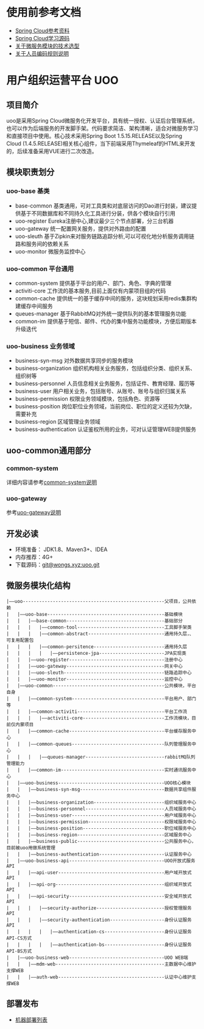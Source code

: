
# 使用前参考文档
- [Spring Cloud参考资料](https://github.com/rothschil/static/tree/master/doc/Description/spring-cloud.md)
- [Spring Cloud学习源码](https://github.com/rothschil/spring-cloud.git)
- [关于微服务模块的技术选型](https://github.com/rothschil/static/tree/master/doc/Description/Selection.md)
- [关于人员编码规则说明](https://github.com/rothschil/static/tree/master/doc/Description/Rule.md)

# 用户组织运营平台 UOO
## 项目简介
uoo是采用Spring Cloud微服务化开发平台，具有统一授权、认证后台管理系统，也可以作为后端服务的开发脚手架。代码要求简洁、架构清晰，适合对微服务学习和直接项目中使用。核心技术采用Spring Boot 1.5.15.RELEASE以及Spring Cloud (1.4.5.RELEASE)相关核心组件，当下前端采用Thymeleaf的HTML来开发的，后续准备采用VUE进行二次改造。

## 模块职责划分
### uoo-base 基类
- base-common 基类通用，可对工具类和对底层访问的Dao进行封装，建议提供基于不同数据库和不同持久化工具进行分装，供各个模块自行引用
- uoo-register Eureka注册中心,建议最少三个节点部署，分三台机器
- uoo-gateway 统一配置网关服务，提供对外路由的配置
- uoo-sleuth 基于Zipkin来对服务链路追踪分析,可以可视化地分析服务调用链路和服务间的依赖关系
- uoo-monitor 微服务监控中心
### uoo-common 平台通用
- common-system 提供基于平台的用户、部门、角色、字典的管理
- activiti-core 工作流的基本服务,目前上面仅有内蒙项目组的代码
- common-cache 提供统一的基于缓存中间的服务，这块规划采用redis集群构建缓存中间服务
- queues-manager 基于RabbitMQ对外统一提供队列的基本管理服务功能
- common-im 提供基于短信、邮件、代办的集中服务功能模块，方便后期版本升级迭代

### uoo-business 业务领域
- business-syn-msg 对外数据共享同步的服务模块
- business-organization 组织机构相关业务服务，包括组织分类、组织关系、组织树等
- business-personnel 人员信息相关业务服务，包括证件、教育经理、履历等
- business-user 用户相关业务，包括账号、从账号、账号与组织归属关系
- business-permission 权限业务领域模块，包括角色、资源等
- business-position 岗位职位业务领域，当前岗位、职位的定义还较为欠缺，需要补充
- business-region 区域管理业务领域
- business-authentication 认证鉴权所用的业务，可对认证管理WEB提供服务

## uoo-common通用部分
### common-system
详细内容请参考[common-system说明](https://github.com/rothschil/static/tree/master/doc/Description/common-system.md)

### uoo-gateway
参考[uoo-gateway说明](https://github.com/rothschil/static/tree/master/doc/Description/uoo-gateway.md)

## 开发必读
- 环境准备： JDK1.8、Maven3+、IDEA
- 内存推荐：4G+
- 下载源码：[git@wongs.xyz:uoo.git](git@wongs.xyz:uoo.git)


## 微服务模块化结构

~~~
|——uoo----------------------------------------------------父项目，公共依赖
|   |——uoo-base-------------------------------------------基础模块
|   |   |——base-common------------------------------------基础部分
|   |   |   |——common-tool--------------------------------工具脚手架类
|   |   |   |——common-abstract----------------------------通用持久层，、可复用配置包
|   |   |   |——common-persitence--------------------------通用持久层
|   |   |   |   |——persistence-jpa------------------------JPA实现类
|   |   |——uoo-register-----------------------------------注册中心
|   |   |——uoo-gateway------------------------------------网关中心
|   |   |——uoo-sleuth-------------------------------------链路追踪中心
|   |   |——uoo-monitor------------------------------------监控中心
|   |——uoo-common-----------------------------------------公共模块，平台自身
|   |   |——common-system----------------------------------平台用户、部门等
|   |   |——common-activiti--------------------------------平台工作流
|   |   |   |——activiti-core------------------------------工作流模块，目前仅内蒙项目
|   |   |——common-cache-----------------------------------平台缓存服务中心
|   |   |——common-queues----------------------------------队列管理服务中心
|   |   |   |——queues-manager-----------------------------rabbitMQ队列管理能力
|   |   |——common-im--------------------------------------实时通讯服务中心
|   |——uoo-business---------------------------------------UOO核心模块
|   |   |——business-syn-msg-------------------------------数据共享组件服务中心
|   |   |——business-organization--------------------------组织域服务中心
|   |   |——business-personnel-----------------------------人员域服务中心
|   |   |——business-user----------------------------------用户域服务中心
|   |   |——business-permission----------------------------权限域服务中心
|   |   |——business-position------------------------------职位域服务中心
|   |   |——business-region--------------------------------区域服务中心
|   |   |——business-public--------------------------------公共服务中心，目前被uoo用做系统管理
|   |   |——business-authentication------------------------认证服务中心
|   |——uoo-business-api-----------------------------------UOO开放式服务API
|   |   |——api-user---------------------------------------用户域开放式API
|   |   |——api-org----------------------------------------组织域开放式API
|   |   |——api-security-----------------------------------安全域开放式API
|   |   |   |——security-authorize-------------------------授权管理服务API
|   |   |   |——security-authentication--------------------身份认证服务API
|   |   |   |   |——authentication-cs----------------------身份认证服务API-CS方式
|   |   |   |   |——authentication-bs----------------------身份认证服务API-BS方式
|   |——uoo-business-web-----------------------------------UOO WEB端
|   |   |——mdm-web----------------------------------------主数据中心维护支撑WEB
|   |   |——auth-web---------------------------------------认证中心维护支撑WEB

~~~~

## 部署发布
- [机器部署列表](https://github.com/rothschil/static/tree/master/doc/Description/deploy.md)